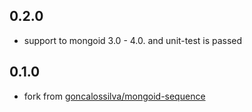 ## 0.2.0

* support to mongoid 3.0 - 4.0. and unit-test is passed

## 0.1.0

* fork from [goncalossilva/mongoid-sequence](https://github.com/goncalossilva/mongoid-sequence)
